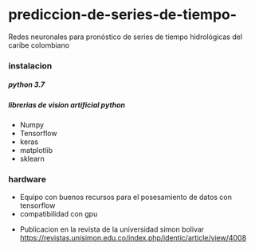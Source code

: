 # prediccion-de-series-de-tiempo-
 Redes neuronales para pronóstico de series de tiempo hidrológicas del caribe colombiano
 
### instalacion
##### python 3.7
##### librerias de vision artificial python 
- Numpy 
- Tensorflow 
- keras 
-  matplotlib
- sklearn

### hardware
- Equipo con buenos recursos para el posesamiento de datos con tensorflow
- compatibilidad con gpu



* Publicacion en la revista de la universidad simon bolivar
 https://revistas.unisimon.edu.co/index.php/identic/article/view/4008
